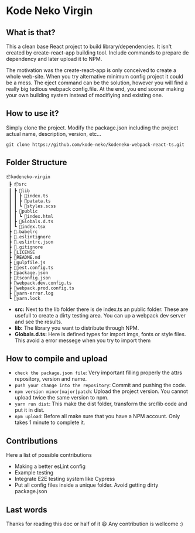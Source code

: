 # Kode Neko Virgin

## What is that?

This a clean base React project to build library/dependencies. It isn't created by create-react-app building tool. Include commands to prepare de dependency and later upload it to NPM.

The motivation was the create-react-app is only conceived to create a whole web-site. When you try alternative minimum config project it could be a mess. The eject command can be the solution, however you will find a really big tedious webpack config.file. At the end, you end sooner making your own building system instead of modifiying and existing one.

## How to use it?

Simply clone the project. Modify the package.json including the project actual name, description, version, etc...

```
git clone https://github.com/kode-neko/kodeneko-webpack-react-ts.git
```

## Folder Structure

```
📦kodeneko-virgin
 ┣ 📦src
 ┃ ┣ 📂lib
 ┃ ┃ ┣ 📜index.ts
 ┃ ┃ ┣ 📜patata.ts
 ┃ ┃ ┗ 📜styles.scss
 ┃ ┣ 📂public
 ┃ ┃ ┗ 📜index.html
 ┃ ┣ 📜Globals.d.ts
 ┃ ┗ 📜index.tsx
 ┣ 📜.babelrc
 ┣ 📜.eslintignore
 ┣ 📜.eslintrc.json
 ┣ 📜.gitignore
 ┣ 📜LICENSE
 ┣ 📜README.md
 ┣ 📜gulpfile.js
 ┣ 📜jest.config.ts
 ┣ 📜package.json
 ┣ 📜tsconfig.json
 ┣ 📜webpack.dev.config.ts
 ┣ 📜webpack.prod.config.ts
 ┣ 📜yarn-error.log
 ┗ 📜yarn.lock
```

- **src:** Next to the lib folder there is de index.ts an public folder. These are usefull to create a dirty testing area. You can up a webpack dev server and see the results.
- **lib:** The library you want to distribute through NPM.
- **Globals.d.ts:** Here is defined types for import imgs, fonts or style files. This avoid a error messege when you try to import them

## How to compile and upload

* ```check the package.json file```: Very important filling properly the attrs repository, version and name.
* ```push your change into the repository```: Commit and pushing the code.
* ```npm version minor|major|patch```: Upload the project version. You cannot upload twice the same version to npm.
* ```yarn run dist```: This make the dist folder, transform the src/lib code and put it in dist.
* ```npm upload```: Before all make sure that you have a NPM account. Only takes 1 minute to complete it. 
## Contributions

Here a list of possible contributions

- Making a better esLint config
- Example testing
- Integrate E2E testing system like Cypress
- Put all config files inside a unique folder. Avoid getting dirty package.json

## Last words

Thanks for reading this doc or half of it :laughing: Any contribution is wellcome :)